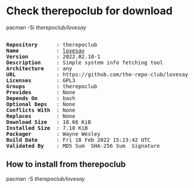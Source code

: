 # Check therepoclub for download

pacman -Si *therepoclub/lovesay*

<div class="highlight"><pre class="highlight"><text>
<b>Repository</b>      : therepoclub
<b>Name</b>            : <a href="../../x86_64/lovesay-2022.02.18-1-any.pkg.tar.zst">lovesay</a>
<b>Version</b>         : 2022.02.18-1
<b>Description</b>     : Simple system info fetching tool
<b>Architecture</b>    : any
<b>URL</b>             : https://github.com/the-repo-club/lovesay
<b>Licenses</b>        : GPL3
<b>Groups</b>          : therepoclub
<b>Provides</b>        : None
<b>Depends On</b>      : bash
<b>Optional Deps</b>   : None
<b>Conflicts With</b>  : None
<b>Replaces</b>        : None
<b>Download Size</b>   : 18.66 KiB
<b>Installed Size</b>  : 7.18 KiB
<b>Packager</b>        : Wayne Wesley <wayne6324@gmail.com>
<b>Build Date</b>      : Fri 18 Feb 2022 15:23:42 UTC
<b>Validated By</b>    : MD5 Sum  SHA-256 Sum  Signature
</text></pre></div>

## How to install from therepoclub

pacman -S *therepoclub/lovesay*
